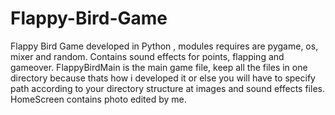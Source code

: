 # Flappy-Bird-Game
Flappy Bird Game developed in Python , modules requires are pygame, os, mixer and random. Contains sound effects for points, flapping and gameover. FlappyBirdMain  is the main game file, keep all the files in one directory because thats how i developed it or else you will have to specify path according to your directory structure at images and sound effects files. HomeScreen contains photo edited by me.
